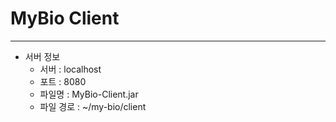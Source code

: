 # MyBio Client

---

* 서버 정보
    * 서버 : localhost
    * 포트 : 8080
    * 파일명 : MyBio-Client.jar
    * 파일 경로 : ~/my-bio/client
    